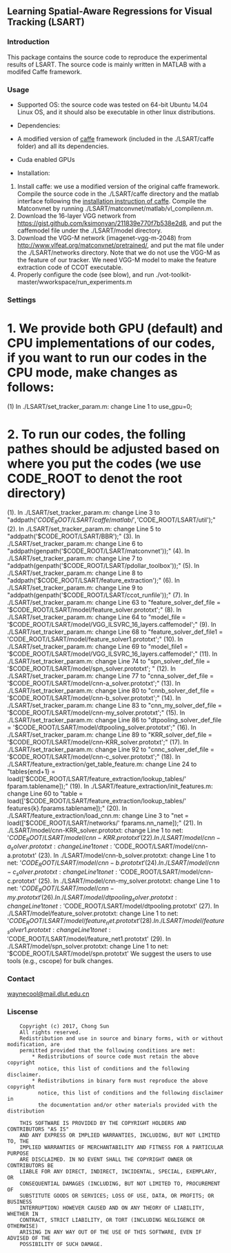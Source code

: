 ## Learning Spatial-Aware Regressions for Visual Tracking (LSART)

### Introduction
This package contains the source code to reproduce the experimental results of LSART. The source code is mainly written in MATLAB with a modifed Caffe framework.

### Usage

* Supported OS: the source code was tested on 64-bit Ubuntu 14.04 Linux OS, and it should also be executable in other linux distributions.

* Dependencies: 
 * A modified version of [caffe](http://caffe.berkeleyvision.org/) framework (included in the ./LSART/caffe folder) and all its dependencies.
 * Cuda enabled GPUs

* Installation: 
 1. Install caffe: we use a modified version of the original caffe framework. Compile the source code in the ./LSART/caffe directory and the matlab interface following the [installation instruction of caffe](http://caffe.berkeleyvision.org/installation.html). Compile the Matconvnet by running ./LSART/matconvnet/matlab/vl_compilenn.m.
 2. Download the 16-layer VGG network from https://gist.github.com/ksimonyan/211839e770f7b538e2d8, and put the caffemodel file under the ./LSART/model directory.
 3. Download the VGG-M network (imagenet-vgg-m-2048) from http://www.vlfeat.org/matconvnet/pretrained/, and put the mat file under the ./LSART/networks directory. Note that we do not use the VGG-M as the feature of our tracker. We need VGG-M model to make the feature extraction code of CCOT executable.
 4. Properly configure the code (see blow), and run ./vot-toolkit-master/wworkspace/run_experiments.m


### Settings

# 1. We provide both GPU (default) and CPU implementations of our codes, if you want to run our codes in the CPU mode, make changes as follows:
 (1) In ./LSART/set_tracker_param.m: change Line 1 to use_gpu=0;

# 2. To run our codes, the folling pathes should be adjusted based on where you put the codes (we use CODE_ROOT to denot the root directory)
 
 (1). In ./LSART/set_tracker_param.m: change Line 3 to "addpath('$CODE_ROOT/LSART/caffe/matlab/', '$CODE_ROOT/LSART/util');"
 (2). In ./LSART/set_tracker_param.m: change Line 5 to "addpath('$CODE_ROOT/LSART/BBR');"
 (3). In ./LSART/set_tracker_param.m: change Line 6 to "addpath(genpath('$CODE_ROOT/LSART/matconvnet'));"
 (4). In ./LSART/set_tracker_param.m: change Line 7 to "addpath(genpath('$CODE_ROOT/LSART/pdollar_toolbox'));"
 (5). In ./LSART/set_tracker_param.m: change Line 8 to "addpath('$CODE_ROOT/LSART/feature_extraction');"
 (6). In ./LSART/set_tracker_param.m: change Line 9 to "addpath(genpath('$CODE_ROOT/LSART/ccot_runfile'));"
 (7). In ./LSART/set_tracker_param.m: change Line 63 to "feature_solver_def_file = '$CODE_ROOT/LSART/model/feature_solver.prototxt';"
 (8). In ./LSART/set_tracker_param.m: change Line 64 to "model_file = '$CODE_ROOT/LSART/model/VGG_ILSVRC_16_layers.caffemodel';"
 (9). In ./LSART/set_tracker_param.m: change Line 68 to "feature_solver_def_file1 = 'CODE_ROOT/LSART/model/feature_solver1.prototxt';"
 (10). In ./LSART/set_tracker_param.m: change Line 69 to "model_file1 = '$CODE_ROOT/LSART/model/VGG_ILSVRC_16_layers.caffemodel';" 
 (11). In ./LSART/set_tracker_param.m: change Line 74 to "spn_solver_def_file = '$CODE_ROOT/LSART/model/spn_solver.prototxt'; "
 (12). In ./LSART/set_tracker_param.m: change Line 77 to "cnna_solver_def_file = '$CODE_ROOT/LSART/model/cnn-a_solver.prototxt';"
 (13). In ./LSART/set_tracker_param.m: change Line 80 to "cnnb_solver_def_file = '$CODE_ROOT/LSART/model/cnn-b_solver.prototxt';"
 (14). In ./LSART/set_tracker_param.m: change Line 83 to "cnn_my_solver_def_file = '$CODE_ROOT/LSART/model/cnn-my_solver.prototxt';"
 (15). In ./LSART/set_tracker_param.m: change Line 86 to "dtpooling_solver_def_file = '$CODE_ROOT/LSART/model/dtpooling_solver.prototxt';"
 (16). In ./LSART/set_tracker_param.m: change Line 89 to "KRR_solver_def_file = '$CODE_ROOT/LSART/model/cnn-KRR_solver.prototxt';"
 (17). In ./LSART/set_tracker_param.m: change Line 92 to "cnnc_solver_def_file = '$CODE_ROOT/LSART/model/cnn-c_solver.prototxt';"
 (18). In ./LSART/feature_extraction/get_table_feature.m: change Line 24 to "tables{end+1} = load(['$CODE_ROOT/LSART/feature_extraction/lookup_tables/'    fparam.tablename]);"
 (19). In ./LSART/feature_extraction/init_features.m: change Line 60 to "table = load(['$CODE_ROOT/LSART/feature_extraction/lookup_tables/' features{k}.fparams.tablename]);"
 (20). In ./LSART/feature_extraction/load_cnn.m: change Line 3 to "net = load(['$CODE_ROOT/LSART/networks/' fparams.nn_name]);"
 (21). In ./LSART/model/cnn-KRR_solver.prototxt: change Line 1 to net: '$CODE_ROOT/LSART/model/cnn-KRR.prototxt'
 (22). In ./LSART/model/cnn-a_solver.prototxt: change Line 1 to net: '$CODE_ROOT/LSART/model/cnn-a.prototxt'
 (23). In ./LSART/model/cnn-b_solver.prototxt: change Line 1 to net: '$CODE_ROOT/LSART/model/cnn-b.prototxt'
 (24). In ./LSART/model/cnn-c_solver.prototxt: change Line 1 to net: '$CODE_ROOT/LSART/model/cnn-c.prototxt'
 (25). In ./LSART/model/cnn-my_solver.prototxt: change Line 1 to net: '$CODE_ROOT/LSART/model/cnn-my.prototxt'
 (26). In ./LSART/model/dtpooling_solver.prototxt: change Line 1 to net: '$CODE_ROOT/LSART/model/dtpooling.prototxt'
 (27). In ./LSART/model/feature_solver.prototxt: change Line 1 to net: '$CODE_ROOT/LSART/model/feature_net.prototxt' 
 (28). In ./LSART/model/feature_solver1.prototxt: change Line 1 to net: '$CODE_ROOT/LSART/model/feature_net1.prototxt'
 (29). In ./LSART/model/spn_solver.prototxt: change Line 1 to net: '$CODE_ROOT/LSART/model/spn.prototxt'
We suggest the users to use tools (e.g., cscope) for bulk changes. 

### Contact
waynecool@mail.dlut.edu.cn


### Liscense

        Copyright (c) 2017, Chong Sun
        All rights reserved. 
        Redistribution and use in source and binary forms, with or without modification, are 
        permitted provided that the following conditions are met:
    		* Redistributions of source code must retain the above copyright 
      		  notice, this list of conditions and the following disclaimer.
    		* Redistributions in binary form must reproduce the above copyright 
      		  notice, this list of conditions and the following disclaimer in 
      		  the documentation and/or other materials provided with the distribution
        
        THIS SOFTWARE IS PROVIDED BY THE COPYRIGHT HOLDERS AND CONTRIBUTORS "AS IS" 
        AND ANY EXPRESS OR IMPLIED WARRANTIES, INCLUDING, BUT NOT LIMITED TO, THE 
        IMPLIED WARRANTIES OF MERCHANTABILITY AND FITNESS FOR A PARTICULAR PURPOSE 
        ARE DISCLAIMED. IN NO EVENT SHALL THE COPYRIGHT OWNER OR CONTRIBUTORS BE 	
        LIABLE FOR ANY DIRECT, INDIRECT, INCIDENTAL, SPECIAL, EXEMPLARY, OR 
        CONSEQUENTIAL DAMAGES (INCLUDING, BUT NOT LIMITED TO, PROCUREMENT OF 
        SUBSTITUTE GOODS OR SERVICES; LOSS OF USE, DATA, OR PROFITS; OR BUSINESS 
        INTERRUPTION) HOWEVER CAUSED AND ON ANY THEORY OF LIABILITY, WHETHER IN 
        CONTRACT, STRICT LIABILITY, OR TORT (INCLUDING NEGLIGENCE OR OTHERWISE) 
        ARISING IN ANY WAY OUT OF THE USE OF THIS SOFTWARE, EVEN IF ADVISED OF THE 
        POSSIBILITY OF SUCH DAMAGE.
